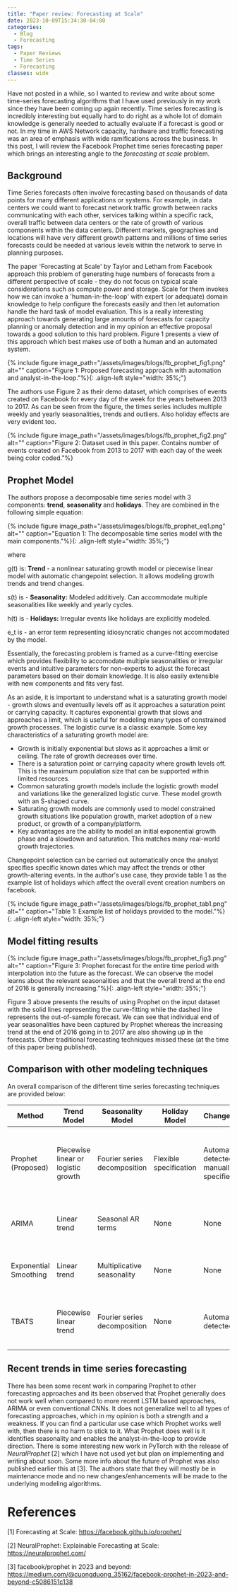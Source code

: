 ```yaml
---
title: "Paper review: Forecasting at Scale"
date: 2023-10-09T15:34:30-04:00
categories:
  - Blog
  - Forecasting
tags:
  - Paper Reviews
  - Time Series
  - Forecasting
classes: wide
---
```


Have not posted in a while, so I wanted to review and write about some time-series forecasting algorithms that I have used previously in my work since they have been coming up again recently. Time series forecasting is incredibly interesting but equally hard to do right as a whole lot of domain knowledge is generally needed to actually evaluate if a forecast is good or not. In my time in AWS Network capacity, hardware and traffic forecasting was an area of emphasis with wide ramifications across the business. In this post, I will review the Facebook Prophet time series forecasting paper which brings an interesting angle to the *forecasting at scale* problem.

## Background

Time Series forecasts often involve forecasting based on thousands of data points for many different applications or systems. For example, in data centers we could want to forecast network traffic growth between racks communicating with each other, services talking within a specific rack, overall traffic between data centers or the rate of growth of various components within the data centers. Different markets, geographies and locations will have very different growth patterns and millions of time series forecasts could be needed at various levels within the network to serve in planning purposes. 

The paper 'Forecasting at Scale' by Taylor and Letham from Facebook approach this problem of generating huge numbers of forecasts from a different perspective of scale - they do not focus on typical scale considerations such as compute power and storage. Scale for them invokes how we can invoke a 'human-in-the-loop' with expert (or adequate) domain knowledge to help configure the forecasts easily and then let automation handle the hard task of model evaluation. This is a really interesting approach towards generating large amounts of forecasts for capacity planning or anomaly detection and in my opinion an effective proposal towards a good solution to this hard problem. Figure 1 presents a view of this approach which best makes use of both a human and an automated system.

{% include figure image_path="/assets/images/blogs/fb_prophet_fig1.png" alt="" caption="Figure 1: Proposed forecasting approach with automation and analyst-in-the-loop."%}{: .align-left style="width: 35%;"}

The authors use Figure 2 as their demo dataset, which comprises of events created on Facebook for every day of the week for the years between 2013 to 2017. As can be seen from the figure, the times series includes multiple weekly and yearly seasonalities, trends and outliers. Also holiday effects are very evident too. 

{% include figure image_path="/assets/images/blogs/fb_prophet_fig2.png" alt="" caption="Figure 2: Dataset used in this paper. Contains number of events created on Facebook from 2013 to 2017 with each day of the week being color coded."%}

## Prophet Model

The authors propose a decomposable time series model with 3 components: **trend**, **seasonality** and **holidays**. They are combined in the following simple equation:

{% include figure image_path="/assets/images/blogs/fb_prophet_eq1.png" alt="" caption="Equation 1: The decomposable time series model with the main components."%}{: .align-left style="width: 35%;"}

where

g(t) is: **Trend** - a nonlinear saturating growth model or piecewise linear model with automatic changepoint selection. It allows modeling growth trends and trend changes.

s(t) is - **Seasonality:** Modeled additively. Can accommodate multiple seasonalities like weekly and yearly cycles.

h(t) is - **Holidays:** Irregular events like holidays are explicitly modeled.

e_t is - an error term representing idiosyncratic changes not accommodated by the model.

Essentially, the forecasting problem is framed as a curve-fitting exercise which provides flexibility to accomodate multiple seasonalities or irregular events and intuitive parameters for non-experts to adjust the forecast parameters based on their domain knowledge. It is also easily extensible with new components and fits very fast. 

As an aside, it is important to understand what is a saturating growth model - growth slows and eventually levels off as it approaches a saturation point or carrying capacity. It captures exponential growth that slows and approaches a limit, which is useful for modeling many types of constrained growth processes. The logistic curve is a classic example. Some key characteristics of a saturating growth model are:

- Growth is initially exponential but slows as it approaches a limit or ceiling. The rate of growth decreases over time.
- There is a saturation point or carrying capacity where growth levels off. This is the maximum population size that can be supported within limited resources.
- Common saturating growth models include the logistic growth model and variations like the generalized logistic curve. These model growth with an S-shaped curve.
- Saturating growth models are commonly used to model constrained growth situations like population growth, market adoption of a new product, or growth of a company/platform.
- Key advantages are the ability to model an initial exponential growth phase and a slowdown and saturation. This matches many real-world growth trajectories.

Changepoint selection can be carried out automatically once the analyst specifies specific known dates which may affect the trends or other growth-altering events. In the author's use case, they provide table 1 as the example list of holidays which affect the overall event creation numbers on facebook. 

{% include figure image_path="/assets/images/blogs/fb_prophet_tab1.png" alt="" caption="Table 1: Example list of holidays provided to the model."%}{: .align-left style="width: 35%;"}

## Model fitting results

{% include figure image_path="/assets/images/blogs/fb_prophet_fig3.png" alt="" caption="Figure 3: Prophet forecast for the entire time period with interpolation into the future as the forecast. We can observe the model learns about the relevant seasonalities and that the overall trend at the end of 2016 is generally increasing."%}{: .align-left style="width: 35%;"}

Figure 3 above presents the results of using Prophet on the input dataset with the solid lines representing the curve-fitting while the dashed line represents the out-of-sample forecast. We can see that individual end of year seasonalities have been captured by Prophet whereas the increasing trend at the end of 2016 going in to 2017 are also showing up in the forecasts. Other traditional forecasting techniques missed these (at the time of this paper being published).
## Comparison with other modeling techniques

An overall comparison of the different time series forecasting techniques are provided below: 

|Method|Trend Model|Seasonality Model|Holiday Model|Changepoints|Parameters|
|---|---|---|---|---|---|
|Prophet (Proposed)|Piecewise linear or logistic growth|Fourier series decomposition|Flexible specification|Automatically detected or manually specified|Intuitive parameters like growth rate, seasonality period, holiday magnitude|
|ARIMA|Linear trend|Seasonal AR terms|None|None|Maximum AR, MA, seasonal AR, seasonal MA orders|
|Exponential Smoothing|Linear trend|Multiplicative seasonality|None|None|Smoothing parameters for level, trend, seasonality|
|TBATS|Piecewise linear trend|Fourier series decomposition|None|Automatically detected|ARMA components, Fourier series terms, error distribution|

## Recent trends in time series forecasting

There has been some recent work in comparing Prophet to other forecasting approaches and its been observed that Prophet generally does not work well when compared to more recent LSTM based approaches, ARIMA or even conventional CNNs. It does not generalize well to all types of forecasting approaches, which in my opinion is both a strength and a weakness. If you can find a particular use case which Prophet works well with, then there is no harm to stick to it. What Prophet does well is it identifies seasonality and enables the analyst-in-the-loop to provide direction. There is some interesting new work in PyTorch with the release of *NeuralProphet* \[2] which I have not used yet but plan on implementing and writing about soon. Some more info about the future of Prophet was also published earlier this at \[3]. The authors state that they will mostly be in maintenance mode and no new changes/enhancements will be made to the underlying modeling algorithms.



# References

\[1] Forecasting at Scale: https://facebook.github.io/prophet/

\[2] NeuralProphet: Explainable Forecasting at Scale: https://neuralprophet.com/ 

\[3] facebook/prophet in 2023 and beyond: https://medium.com/@cuongduong_35162/facebook-prophet-in-2023-and-beyond-c5086151c138

